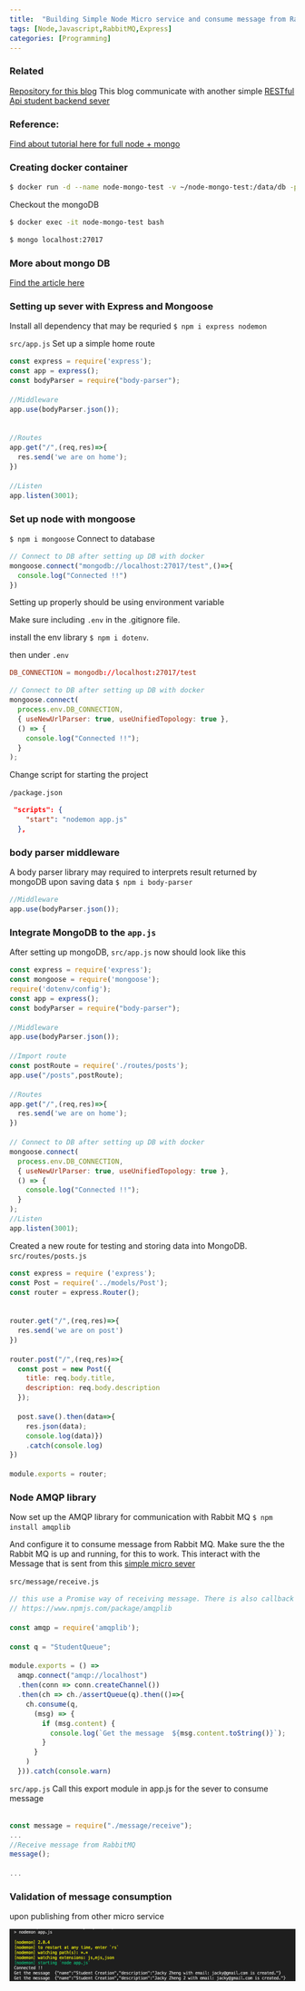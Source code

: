```yaml
---
title:  "Building Simple Node Micro service and consume message from RabbitMQ"
tags: [Node,Javascript,RabbitMQ,Express]
categories: [Programming]
---
```

### Related

[Repository for this blog](https://github.com/jackytsheng/node-demo)
This blog communicate with another simple [RESTful Api student backend sever](https://github.com/jackytsheng/backend-student-demo)


### Reference:
[Find about tutorial here for full node + mongo](
  https://www.youtube.com/watch?v=vjf774RKrLc
)

### Creating docker container

```bash
$ docker run -d --name node-mongo-test -v ~/node-mongo-test:/data/db -p 27017:27017 -d mongo
```
Checkout the mongoDB
```bash
$ docker exec -it node-mongo-test bash
```

```bash
$ mongo localhost:27017
```

### More about mongo DB

[Find the article here](https://www.freecodecamp.org/news/introduction-to-mongoose-for-mongodb-d2a7aa593c57/)

### Setting up sever with Express and Mongoose
Install all dependency that may be requried
`$ npm i express nodemon`


`src/app.js`
Set up a simple home route
```js
const express = require('express');
const app = express();
const bodyParser = require("body-parser");

//Middleware
app.use(bodyParser.json());


//Routes
app.get("/",(req,res)=>{
  res.send('we are on home');
})

//Listen
app.listen(3001);
```


### Set up node with mongoose

`$ npm i mongoose`
Connect to database

``` js
// Connect to DB after setting up DB with docker
mongoose.connect("mongodb://localhost:27017/test",()=>{
  console.log("Connected !!")
})

```

Setting up properly should be using environment variable



Make sure including `.env` in the .gitignore file.

install the env library `$ npm i dotenv`.

then under `.env`
```conf
DB_CONNECTION = mongodb://localhost:27017/test
```

```js
// Connect to DB after setting up DB with docker
mongoose.connect(
  process.env.DB_CONNECTION,
  { useNewUrlParser: true, useUnifiedTopology: true },
  () => {
    console.log("Connected !!");
  }
);
```
Change script for starting the project

`/package.json`
```json
 "scripts": {
    "start": "nodemon app.js"
  },
```


### body parser middleware

A body parser library may required to interprets result returned by mongoDB upon saving data
`$ npm i body-parser`

```js
//Middleware
app.use(bodyParser.json());

```

### Integrate MongoDB to the `app.js`

After setting up mongoDB, `src/app.js` now should look like this
```js
const express = require('express');
const mongoose = require('mongoose');
require('dotenv/config');
const app = express();
const bodyParser = require("body-parser");

//Middleware
app.use(bodyParser.json());

//Import route
const postRoute = require('./routes/posts');
app.use("/posts",postRoute);

//Routes
app.get("/",(req,res)=>{
  res.send('we are on home');
})

// Connect to DB after setting up DB with docker
mongoose.connect(
  process.env.DB_CONNECTION,
  { useNewUrlParser: true, useUnifiedTopology: true },
  () => {
    console.log("Connected !!");
  }
);
//Listen
app.listen(3001);

```
Created a new route for testing and storing data into MongoDB.
`src/routes/posts.js`

```js
const express = require ('express');
const Post = require('../models/Post');
const router = express.Router();


router.get("/",(req,res)=>{
  res.send('we are on post')
})

router.post("/",(req,res)=>{
  const post = new Post({
    title: req.body.title,
    description: req.body.description
  });

  post.save().then(data=>{
    res.json(data);
    console.log(data)})
    .catch(console.log)
})

module.exports = router;
```



### Node AMQP library
Now set up the AMQP library for communication with Rabbit MQ `$ npm install amqplib`

And configure it to consume message from Rabbit MQ.
Make sure the the Rabbit MQ is up and running, for this to work. This interact with the Message that is sent from this [simple micro sever]((https://github.com/jackytsheng/backend-student-demo))


`src/message/receive.js`

```js
// this use a Promise way of receiving message. There is also callback function way of receiving message. Find out more here:
// https://www.npmjs.com/package/amqplib

const amqp = require('amqplib');

const q = "StudentQueue";

module.exports = () =>
  amqp.connect("amqp://localhost")
  .then(conn => conn.createChannel())
  .then(ch => ch./assertQueue(q).then(()=>{
    ch.consume(q,
      (msg) => {
        if (msg.content) {
          console.log(`Get the message  ${msg.content.toString()}`);
        }
      }
    )
  })).catch(console.warn)
```

`src/app.js` Call this export module in app.js for the sever to consume message

```js

const message = require("./message/receive");
...
//Receive message from RabbitMQ
message();

...
```


### Validation of message consumption

upon publishing from other micro service

![message-receive](/assets/images/2020-08-04/message-receive.png)
